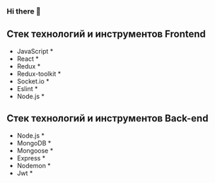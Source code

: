 ### Hi there 👋

<!--
**DeniPashaev/DeniPashaev** is a ✨ _special_ ✨ repository because its `README.md` (this file) appears on your GitHub profile.

Here are some ideas to get you started:

- 🔭 I’m currently working on ...
- 🌱 I’m currently learning ...
- 👯 I’m looking to collaborate on ...
- 🤔 I’m looking for help with ...
- 💬 Ask me about ...
- 📫 How to reach me: ...
- 😄 Pronouns: ...
- ⚡ Fun fact: ...
-->

## Cтек технологий и инструментов Frontend

* JavaScript *
* React *
* Redux *
* Redux-toolkit *
* Socket.io *
* Eslint *
* Node.js *

## Cтек технологий и инструментов Back-end

* Node.js *
* MongoDB *
* Mongoose *
* Express *
* Nodemon *
* Jwt *
